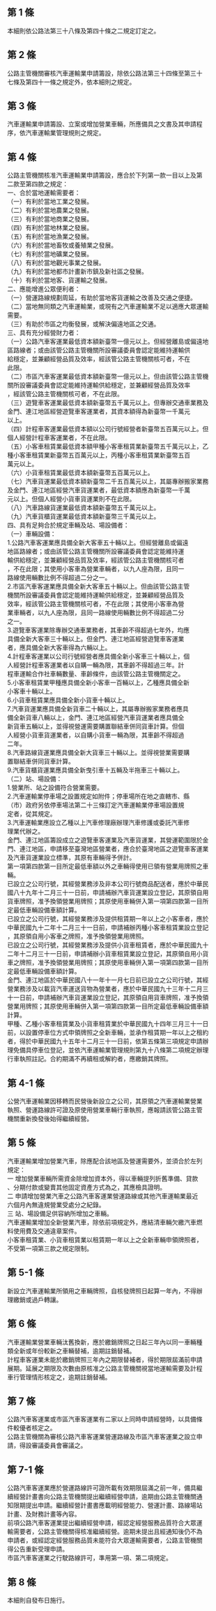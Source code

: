 第 1 條
-------
本細則依公路法第三十八條及第四十條之二規定訂定之。

第 2 條
-------
公路主管機關審核汽車運輸業申請籌設，除依公路法第三十四條至第三十  
七條及第四十一條之規定外，依本細則之規定。　

第 3 條
-------
汽車運輸業申請籌設、立案或增加營業車輛，所應備具之文書及其申請程  
序，依汽車運輸業管理規則之規定。　　　　

第 4 條
-------
公路主管機關核准汽車運輸業申請籌設，應合於下列第一款一目以上及第  
二款至第四款之規定：  
一、合於當地運輸需要者：  
（一）有利於當地工業之發展。  
（二）有利於當地農業之發展。  
（三）有利於當地商業之發展。  
（四）有利於當地林業之發展。  
（五）有利於當地漁業之發展。  
（六）有利於當地畜牧或養殖業之發展。  
（七）有利於當地礦業之發展。  
（八）有利於當地觀光事業之發展。  
（九）有利於當地都市計畫新市鎮及新社區之發展。  
（十）有利於當地客、貨運輸之發展。  
二、應能增進公眾便利者：  
（一）營運路線規劃周延，有助於當地客貨運輸之改善及交通之便捷。  
（二）當地無同類之汽車運輸業，或現有之汽車運輸業不足以適應大眾運輸  
      需要。  
（三）有助於市區之均衡發展，或解決偏遠地區之交通。  
三、具有充分經營財力者：  
（一）公路汽車客運業最低資本額新臺幣一億元以上。但經營離島或偏遠地  
      區路線者；或由該管公路主管機關所設審議委員會認定能維持運輸供  
      給穩定，並兼顧經營品質及效率，經該管公路主管機關核可者，不在  
      此限。  
（二）市區汽車客運業最低資本額新臺幣一億元以上。但由該管公路主管機  
      關所設審議委員會認定能維持運輸供給穩定，並兼顧經營品質及效率  
      ，經該管公路主管機關核可者，不在此限。  
（三）遊覽車客運業最低資本額新臺幣五千萬元以上。但專辦交通車業務及  
      金門、連江地區經營遊覽車客運業者，其資本額得為新臺幣一千萬元  
      以上。  
（四）計程車客運業最低資本額以公司行號經營者新臺幣五百萬元以上。但  
      個人經營計程車客運業者，不在此限。  
（五）小客車租賃業最低資本額甲種小客車租賃業新臺幣五千萬元以上，乙  
      種小客車租賃業新臺幣五百萬元以上，丙種小客車租賃業新臺幣五百  
      萬元以上。  
（六）小貨車租賃業最低資本額新臺幣五百萬元以上。  
（七）汽車貨運業最低資本額新臺幣二千五百萬元以上，其屬專辦搬家業務  
      及金門、連江地區經營汽車貨運業者，最低資本額應為新臺幣一千萬  
      元以上。但個人經營小貨車貨運業則不在此限。  
（八）汽車路線貨運業最低資本額新臺幣五千萬元以上。  
（九）汽車貨櫃貨運業最低資本額新臺幣三千萬元以上。  
四、具有足夠合於規定車輛及站、場設備者：  
（一）車輛設備：  
      1.公路汽車客運業應具備全新大客車五十輛以上。但經營離島或偏遠  
        地區路線者；或由該管公路主管機關所設審議委員會認定能維持運  
        輸供給穩定，並兼顧經營品質及效率，經該管公路主管機關核可者  
        ，不在此限；其使用小客車為營業車輛者，以九人座為限，且同一  
        路線使用輛數比例不得超過二分之一。  
      2.市區汽車客運業應具備全新大客車五十輛以上。但由該管公路主管  
        機關所設審議委員會認定能維持運輸供給穩定，並兼顧經營品質及  
        效率，經該管公路主管機關核可者，不在此限；其使用小客車為營  
        業車輛者，以九人座為限，且同一路線使用輛數比例不得超過二分  
        之一。  
      3.遊覽車客運業除專辦交通車業務者，其車齡不得超過七年外，均應  
        具備全新大客車三十輛以上。但金門、連江地區經營遊覽車客運業  
        者，應具備全新大客車得為六輛以上。  
      4.計程車客運業以公司行號經營者應具備全新小客車三十輛以上，個  
        人經營計程車客運業者以自購一輛為限，其車齡不得超過三年。計  
        程車運輸合作社車輛數量、車齡條件，由該管公路主管機關定之。  
      5.小客車租賃業甲種應具備全新小客車一百輛以上，乙種應具備全新  
        小客車十輛以上。  
      6.小貨車租賃業應具備全新小貨車十輛以上。  
      7.汽車貨運業應具備全新貨車二十輛以上，其屬專辦搬家業務者應具  
        備全新貨車八輛以上，金門、連江地區經營汽車貨運業者應具備全  
        新貨車五輛以上，並得視營運需要購置聯結車併同貨車計算。但個  
        人經營小貨車貨運業者，以自購小貨車一輛為限，其車齡不得超過  
        二年。  
      8.汽車路線貨運業應具備全新大貨車三十輛以上。並得視營業需要購  
        置聯結車併同貨車計算。  
      9.汽車貨櫃貨運業應具備全新曳引車十五輛及半拖車三十輛以上。  
（二）站、場設備：  
      1.營業所、站之設備符合營業需要。  
      2.汽車運輸業停車場之設置規定如附件；停車場所在地之直轄市、縣  
        （市）政府另依停車場法第二十三條訂定汽車運輸業停車場設置規  
        定者，從其規定。  
      3.汽車運輸業應設立乙種以上汽車修理廠辦理汽車修護或委託汽車修  
        理業代辦之。  
金門、連江地區籌設成立之遊覽車客運業及汽車貨運業，其營運範圍限於金  
門、連江地區，申請移至臺灣地區營業者，應合於臺灣地區之遊覽車客運業  
及汽車貨運業設立標準，其原有車輛得予併計。  
第一項第四款第一目所定最低車額以外之車輛得使用已領有營業用牌照之車  
輛。  
已設立之公司行號，其經營業務涉及非本公司行號商品配送者，應於中華民  
國八十九年十二月三十一日前，申請補辦汽車貨運業設立登記，其原領自用  
貨車牌照，准予換領營業用牌照；其原使用車輛併入第一項第四款第一目所  
定最低車輛設備車額計算。  
已設立之公司行號，其經營業務涉及提供租賃期一年以上之小客車者，應於  
中華民國九十二年十二月三十一日前，申請補辦丙種小客車租賃業設立登記  
，其原領自用小客車之牌照，准予換領營業用牌照。  
已設立之公司行號，其經營業務涉及提供小貨車租賃者，應於中華民國九十  
二年十二月三十一日前，申請補辦小貨車租賃業設立登記，其原領自用小貨  
車之牌照，准予換領營業用牌照；其原使用車輛併入第一項第四款第一目所  
定最低車輛設備車額計算。  
金門、連江地區於中華民國八十一年十一月七日前已設立之公司行號，其經  
營業務涉及以載貨汽車運送貨物為營業者，應於中華民國九十三年十二月三  
十一日前，申請補辦汽車貨運業設立登記，其原領自用貨車牌照，准予換領  
營業用牌照；其原使用車輛併入第一項第四款第一目所定最低車輛設備車額  
計算。  
甲種、乙種小客車租賃業及小貨車租賃業於中華民國九十四年三月三十一日  
前，以設置停車位方式申領牌照之全新車輛，並承作租賃期一年以上之租約  
者，得於中華民國九十五年十二月三十一日前，依第五條第三項規定申請辦  
理免備具停車位登記，並依汽車運輸業管理規則第九十八條第二項規定辦理  
行車執照註記。合約期滿不再續租或解約者，應繳銷其牌照。

第 4-1 條
---------
公營汽車運輸業因移轉而民營後新設立之公司，其原領之汽車運輸業營業  
執照、營運路線許可證及原使用營業車輛行車執照，應報請該管公路主管  
機關重新換發後始得繼續經營。

第 5 條
-------
汽車運輸業增加營業汽車，除應配合該地區及營運需要外，並須合於左列  
規定：                                                            
一  增加營業車輛所需資金除增加資本外，得以車輛提列折舊準備、貸款  
    、分期付款或變賣其他固定資產方式為之，其應檢具證明。          
二  申請增加營業汽車之公路汽車客運業營運路線或其他汽車運輸業最近  
    六個月內無違規營業受處分之紀錄。                              
三  站、場設備足供容納所增加之車輛。                              
汽車運輸業增加全新營業汽車，除依前項規定外，應結清車輛欠繳汽車燃  
料使用費及交通違章案件。                                          
小客車租賃業、小貨車租賃業以租賃期一年以上之全新車輛申領牌照者，  
不受第一項第三款之規定限制。

第 5-1 條
---------
新設立汽車運輸業所領用之車輛牌照，自核發牌照日起算一年內，不得辦  
理繳銷或過戶轉讓。

第 6 條
-------
汽車運輸業營業車輛汰舊換新，應於繳銷牌照之日起三年內以同一車輛種  
類全新或年份較新之車輛替補，逾期註銷替補。  
計程車客運業未能於繳銷牌照三年內之期限替補者，得於期限屆滿前申請  
展期。延展之期限及次數由原核准之公路主管機關視當地運輸需要及計程  
車行管理情形核定之，逾期註銷替補。

第 7 條
-------
公路汽車客運業或市區汽車客運業有二家以上同時申請經營時，以具備條  
件較優者核定之。  
公路主管機關為審核公路汽車客運業營運路線及市區汽車客運業之設立申  
請，得設審議委員會審議之。

第 7-1 條
---------
公路汽車客運業應於營運路線許可證所載有效期限屆滿之前一年，備具繼  
續經營計畫書向公路主管機關提出繼續經營申請，逾期由公路主管機關通  
知限期提出申請。繼續經營計畫書應載明經營能力、營運計畫、路線場站  
計畫、及財務計畫等內容。  
前項公路汽車客運業提出繼續經營申請，經認定經營服務品質符合大眾運  
輸需要者，公路主管機關得核准繼續經營。逾期未提出且經通知後仍不為  
申請者，或經認定經營服務品質未能符合大眾運輸需要者，公路主管機關  
得公告重新受理申請。  
市區汽車客運業之行駛路線許可，準用第一項、第二項規定。

第 8 條
-------
本細則自發布日施行。

